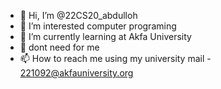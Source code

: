 - 👋 Hi, I’m @22CS20_abdulloh
- 👀 I’m interested computer programing
- 🌱 I’m currently learning at Akfa University
- 💞️ dont need for me 
- 📫 How to reach me using my university mail - 221092@akfauniversity.org

<!---
22CS20/22CS20 is a ✨ special ✨ repository because its `README.md` (this file) appears on your GitHub profile.
You can click the Preview link to take a look at your changes.
--->
